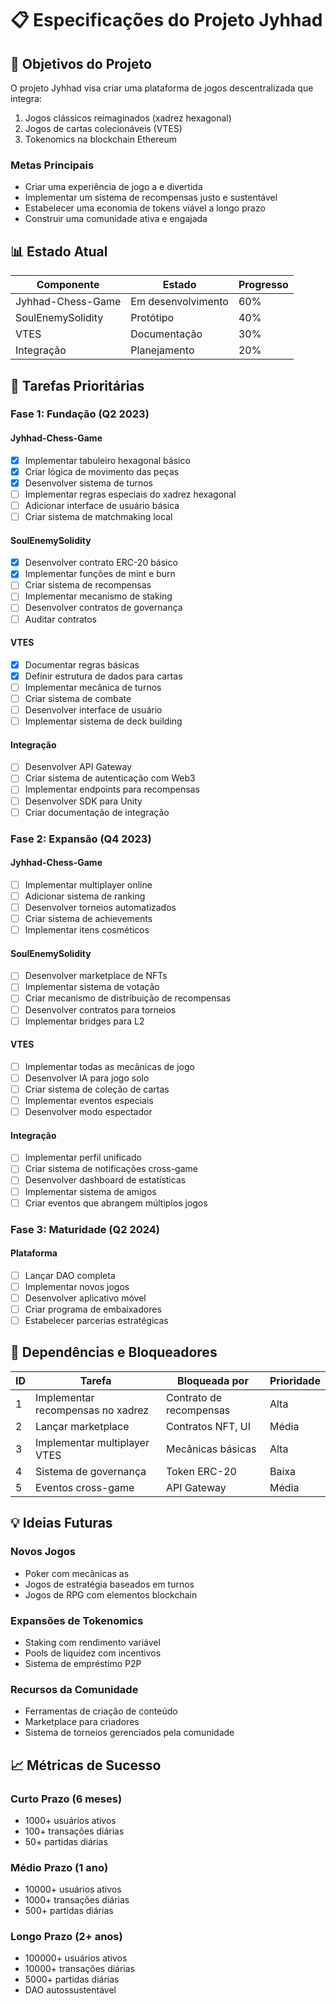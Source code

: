 # 📋 Especificações do Projeto Jyhhad

## 🎯 Objetivos do Projeto

O projeto Jyhhad visa criar uma plataforma de jogos descentralizada que integra:
1. Jogos clássicos reimaginados (xadrez hexagonal)
2. Jogos de cartas colecionáveis (VTES)
3. Tokenomics na blockchain Ethereum

### Metas Principais
- Criar uma experiência de jogo  a e divertida
- Implementar um sistema de recompensas justo e sustentável
- Estabelecer uma economia de tokens viável a longo prazo
- Construir uma comunidade ativa e engajada

## 📊 Estado Atual

| Componente | Estado | Progresso |
|------------|--------|-----------|
| Jyhhad-Chess-Game | Em desenvolvimento | 60% |
| SoulEnemySolidity | Protótipo | 40% |
| VTES | Documentação | 30% |
| Integração | Planejamento | 20% |

## 📝 Tarefas Prioritárias

### Fase 1: Fundação (Q2 2023)

#### Jyhhad-Chess-Game
- [x] Implementar tabuleiro hexagonal básico
- [x] Criar lógica de movimento das peças
- [x] Desenvolver sistema de turnos
- [ ] Implementar regras especiais do xadrez hexagonal
- [ ] Adicionar interface de usuário básica
- [ ] Criar sistema de matchmaking local

#### SoulEnemySolidity
- [x] Desenvolver contrato ERC-20 básico
- [x] Implementar funções de mint e burn
- [ ] Criar sistema de recompensas
- [ ] Implementar mecanismo de staking
- [ ] Desenvolver contratos de governança
- [ ] Auditar contratos

#### VTES
- [x] Documentar regras básicas
- [x] Definir estrutura de dados para cartas
- [ ] Implementar mecânica de turnos
- [ ] Criar sistema de combate
- [ ] Desenvolver interface de usuário
- [ ] Implementar sistema de deck building

#### Integração
- [ ] Desenvolver API Gateway
- [ ] Criar sistema de autenticação com Web3
- [ ] Implementar endpoints para recompensas
- [ ] Desenvolver SDK para Unity
- [ ] Criar documentação de integração

### Fase 2: Expansão (Q4 2023)

#### Jyhhad-Chess-Game
- [ ] Implementar multiplayer online
- [ ] Adicionar sistema de ranking
- [ ] Desenvolver torneios automatizados
- [ ] Criar sistema de achievements
- [ ] Implementar itens cosméticos

#### SoulEnemySolidity
- [ ] Desenvolver marketplace de NFTs
- [ ] Implementar sistema de votação
- [ ] Criar mecanismo de distribuição de recompensas
- [ ] Desenvolver contratos para torneios
- [ ] Implementar bridges para L2

#### VTES
- [ ] Implementar todas as mecânicas de jogo
- [ ] Desenvolver IA para jogo solo
- [ ] Criar sistema de coleção de cartas
- [ ] Implementar eventos especiais
- [ ] Desenvolver modo espectador

#### Integração
- [ ] Implementar perfil unificado
- [ ] Criar sistema de notificações cross-game
- [ ] Desenvolver dashboard de estatísticas
- [ ] Implementar sistema de amigos
- [ ] Criar eventos que abrangem múltiplos jogos

### Fase 3: Maturidade (Q2 2024)

#### Plataforma
- [ ] Lançar DAO completa
- [ ] Implementar novos jogos
- [ ] Desenvolver aplicativo móvel
- [ ] Criar programa de embaixadores
- [ ] Estabelecer parcerias estratégicas

## 🔄 Dependências e Bloqueadores

| ID | Tarefa | Bloqueada por | Prioridade |
|----|--------|---------------|------------|
| 1 | Implementar recompensas no xadrez | Contrato de recompensas | Alta |
| 2 | Lançar marketplace | Contratos NFT, UI | Média |
| 3 | Implementar multiplayer VTES | Mecânicas básicas | Alta |
| 4 | Sistema de governança | Token ERC-20 | Baixa |
| 5 | Eventos cross-game | API Gateway | Média |

## 💡 Ideias Futuras

### Novos Jogos
- Poker com mecânicas  as
- Jogos de estratégia baseados em turnos
- Jogos de RPG com elementos blockchain

### Expansões de Tokenomics
- Staking com rendimento variável
- Pools de liquidez com incentivos
- Sistema de empréstimo P2P

### Recursos da Comunidade
- Ferramentas de criação de conteúdo
- Marketplace para criadores
- Sistema de torneios gerenciados pela comunidade

## 📈 Métricas de Sucesso

### Curto Prazo (6 meses)
- 1000+ usuários ativos
- 100+ transações diárias
- 50+ partidas diárias

### Médio Prazo (1 ano)
- 10000+ usuários ativos
- 1000+ transações diárias
- 500+ partidas diárias

### Longo Prazo (2+ anos)
- 100000+ usuários ativos
- 10000+ transações diárias
- 5000+ partidas diárias
- DAO autossustentável 